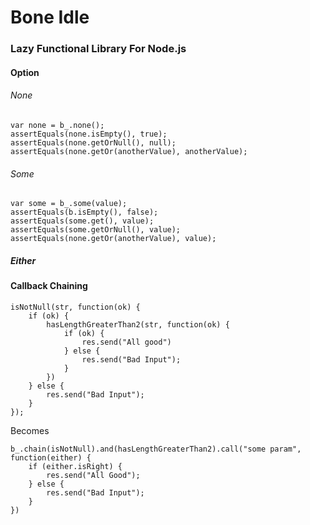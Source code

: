Bone Idle
=========

### Lazy Functional Library For Node.js

#### Option
###### None
	var none = b_.none();
	assertEquals(none.isEmpty(), true);
	assertEquals(none.getOrNull(), null);
	assertEquals(none.getOr(anotherValue), anotherValue);
###### Some 
	var some = b_.some(value);
	assertEquals(b.isEmpty(), false);
	assertEquals(some.get(), value);
	assertEquals(some.getOrNull(), value);
	assertEquals(none.getOr(anotherValue), value);
	
##### Either


####  Callback Chaining

	isNotNull(str, function(ok) {
		if (ok) {
			hasLengthGreaterThan2(str, function(ok) {
				if (ok) {
					res.send("All good")
				} else {
					res.send("Bad Input");
				}
			})
		} else {
			res.send("Bad Input");
		}
	});

Becomes 
	
	b_.chain(isNotNull).and(hasLengthGreaterThan2).call("some param", function(either) {
		if (either.isRight) {
			res.send("All Good");
		} else {
			res.send("Bad Input");
		}
	})

